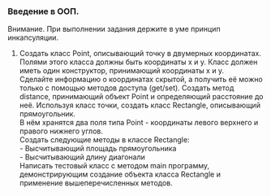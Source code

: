 ### Введение в ООП.

Внимание. При выполнении задания держите в уме принцип
инкапсуляции.

1. Создать класс Point, описывающий точку в двумерных
координатах.\
    Полями этого класса должны быть координаты x и y.
Класс должен иметь один конструктор, принимающий координаты
x и y.\
    Сделайте информацию о координатах скрытой, а получить её
можно только с помощью методов доступа (get/set).
Создать метод distance, принимающий объект Point и
определяющий расстояние до неё.
Используя класс точки, создать класс Rectangle, описывающий
прямоугольник.\
    В нём хранятся два поля типа Point - координаты левого верхнего и
правого нижнего углов.\
    Создать следующие методы в классе Rectangle:\
        - Высчитывающий площадь прямоугольника\
        - Высчитывающий длину диагонали\
Написать тестовый класс с методом main программу,
демонстрирующим создание объекта класса Rectangle и
применение вышеперечисленных методов.